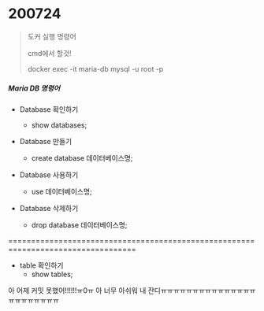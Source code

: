 # 200724



> 도커 실행 명령어
>
> cmd에서 할것!
>
> docker exec -it maria-db mysql -u root -p





##### Maria DB 명령어

- Database 확인하기 
  - show databases;

- Database 만들기
  - create database 데이터베이스명;
- Database 사용하기
  - use 데이터베이스명;
- Database 삭제하기
  - drop database 데이터베이스명;

==================================================================================

- table 확인하기
  - show tables;









아 어제 커밋 못했어!!!!!!ㅠ0ㅠ 아 너무 아쉬워 내 잔디ㅠㅠㅠㅠㅠㅠㅠㅠㅠㅠㅠㅠㅠㅠㅠㅠㅠㅠㅠㅠㅠㅠㅠ



